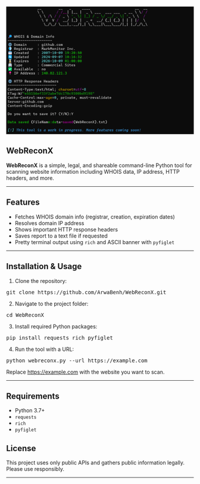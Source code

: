 ![Screenshot](screenshots.png)

## WebReconX

**WebReconX** is a simple, legal, and shareable command-line Python tool for scanning website information including WHOIS data, IP address, HTTP headers, and more.

---

## Features

* Fetches WHOIS domain info (registrar, creation, expiration dates)
* Resolves domain IP address
* Shows important HTTP response headers
* Saves report to a text file if requested
* Pretty terminal output using `rich` and ASCII banner with `pyfiglet`

---
## Installation & Usage

1. Clone the repository:
<pre>
git clone https://github.com/ArwaBenh/WebReconX.git
</pre>
2.  Navigate to the project folder:
<pre>
cd WebReconX
</pre>
3.  Install required Python packages:
<pre>
pip install requests rich pyfiglet
</pre>
4.  Run the tool with a URL:
<pre>
python webreconx.py --url https://example.com
</pre>
Replace https://example.com with the website you want to scan.

---
## Requirements

* Python 3.7+
* `requests`
* `rich`
* `pyfiglet`

## License

This project uses only public APIs and gathers public information legally. Please use responsibly.

---


